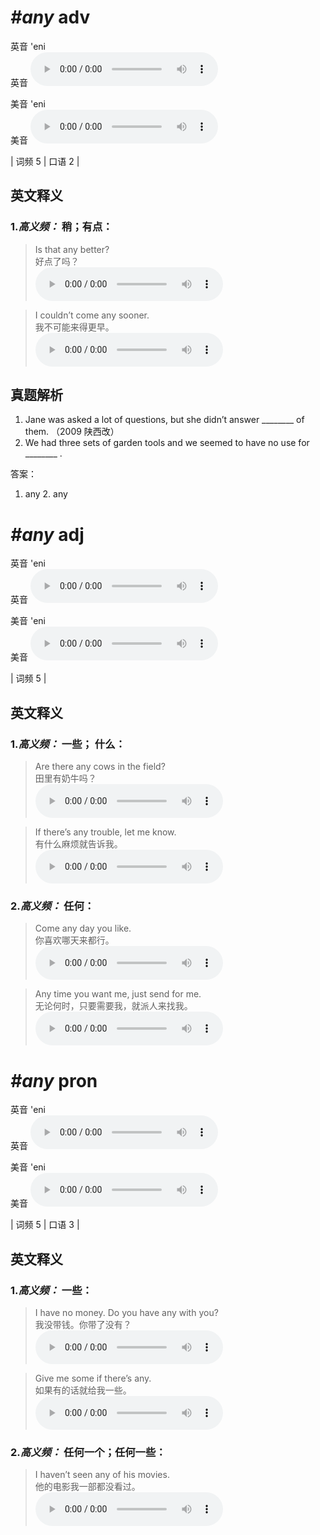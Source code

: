# ***\#any*** adv
英音 'eni  
英音
<audio src="./media/any-B.aac" controls="controls"></audio>

美音 'eni  
美音
<audio src="./media/any.aac" controls="controls"></audio>



| 词频 5 | 口语 2 |  

英文释义
---
### 1.*高义频：* **稍；有点：**  

 > Is that any better?  
 > 好点了吗？    
<audio src="./media/9-any.aac" controls="controls"></audio>

 > I couldn’t come any sooner.  
 > 我不可能来得更早。    
<audio src="./media/10-any.aac" controls="controls"></audio>


真题解析
---
1. Jane was asked a lot of questions, but she didn’t answer ________ of them.  （2009 陕西改）  
2. We had three sets of garden tools and we seemed to have no use for ________ .  

答案：
1. any  2. any  

# ***\#any*** adj
英音 'eni  
英音
<audio src="./media/any-B.aac" controls="controls"></audio>

美音 'eni  
美音
<audio src="./media/any.aac" controls="controls"></audio>



| 词频 5 |  

英文释义
---
### 1.*高义频：* **一些； 什么：**  

 > Are there any cows in the field?  
 > 田里有奶牛吗？    
<audio src="./media/1-any.aac" controls="controls"></audio>

 > If there’s any trouble, let me know.  
 > 有什么麻烦就告诉我。    
<audio src="./media/2-any.aac" controls="controls"></audio>

### 2.*高义频：* **任何：**  

 > Come any day you like.  
 > 你喜欢哪天来都行。    
<audio src="./media/3-any.aac" controls="controls"></audio>

 > Any time you want me, just send for me.  
 > 无论何时，只要需要我，就派人来找我。    
<audio src="./media/4-any.aac" controls="controls"></audio>


# ***\#any*** pron
英音 'eni  
英音
<audio src="./media/any-B.aac" controls="controls"></audio>

美音 'eni  
美音
<audio src="./media/any.aac" controls="controls"></audio>



| 词频 5 | 口语 3 |  

英文释义
---
### 1.*高义频：* **一些：**  

 > I have no money. Do you have any with you?  
 > 我没带钱。你带了没有？    
<audio src="./media/5-any.aac" controls="controls"></audio>

 > Give me some if there’s any.  
 > 如果有的话就给我一些。    
<audio src="./media/6-any.aac" controls="controls"></audio>

### 2.*高义频：* **任何一个；任何一些：**  

 > I haven’t seen any of his movies.  
 > 他的电影我一部都没看过。    
<audio src="./media/any-101_AAC.aac" controls="controls"></audio>


